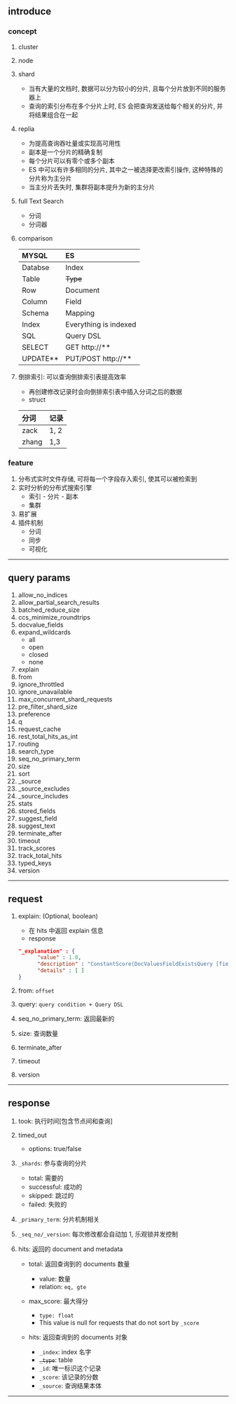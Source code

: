 ## introduce

### concept

1. cluster
2. node
3. shard

   - 当有大量的文档时, 数据可以分为较小的分片, 且每个分片放到不同的服务器上
   - 查询的索引分布在多个分片上时, ES 会把查询发送给每个相关的分片, 并将结果组合在一起

4. replia

   - 为提高查询吞吐量或实现高可用性
   - 副本是一个分片的精确复制
   - 每个分片可以有零个或多个副本
   - ES 中可以有许多相同的分片, 其中之一被选择更改索引操作, 这种特殊的分片称为主分片
   - 当主分片丢失时, 集群将副本提升为新的主分片

5. full Text Search

   - 分词
   - 分词器

6. comparison

   | MYSQL      | ES                    |
   | :--------- | :-------------------- |
   | Databse    | Index                 |
   | Table      | ~~Type~~              |
   | Row        | Document              |
   | Column     | Field                 |
   | Schema     | Mapping               |
   | Index      | Everything is indexed |
   | SQL        | Query DSL             |
   | SELECT     | GET http://\*\*       |
   | UPDATE\*\* | PUT/POST http://\*\*  |

7. 倒排索引: 可以查询倒排索引表提高效率

   - 再创建修改记录时会向倒排索引表中插入分词之后的数据
   - struct

   | 分词  | 记录 |
   | :---- | :--- |
   | zack  | 1, 2 |
   | zhang | 1,3  |

### feature

1. 分布式实时文件存储, 可将每一个字段存入索引, 使其可以被检索到
2. 实时分析的分布式搜索引擎
   - 索引 - 分片 - 副本
   - 集群
3. 易扩展
4. 插件机制
   - 分词
   - 同步
   - 可视化

---

## query params

1. allow_no_indices
2. allow_partial_search_results
3. batched_reduce_size
4. ccs_minimize_roundtrips
5. docvalue_fields
6. expand_wildcards
   - all
   - open
   - closed
   - none
7. explain
8. from
9. ignore_throttled
10. ignore_unavailable
11. max_concurrent_shard_requests
12. pre_filter_shard_size
13. preference
14. q
15. request_cache
16. rest_total_hits_as_int
17. routing
18. search_type
19. seq_no_primary_term
20. size
21. sort
22. \_source
23. \_source_excludes
24. \_source_includes
25. stats
26. stored_fields
27. suggest_field
28. suggest_text
29. terminate_after
30. timeout
31. track_scores
32. track_total_hits
33. typed_keys
34. version

---

## request

1. explain: (Optional, boolean)

   - 在 hits 中返回 explain 信息
   - response

   ```json
   "_explanation" : {
         "value" : 1.0,
         "description" : "ConstantScore(DocValuesFieldExistsQuery [field=_primary_term])",
         "details" : [ ]
   }
   ```

2. from: `offset`

3. query: `query condition + Query DSL`
4. seq_no_primary_term: 返回最新的
5. size: 查询数量
6. terminate_after
7. timeout
8. version

---

## response

1. took: 执行时间[包含节点间和查询]
2. timed_out

   - options: true/false

3. `_shards`: 参与查询的分片

   - total: 需要的
   - successful: 成功的
   - skipped: 跳过的
   - failed: 失败的

4. `_primary_term`: 分片机制相关

5. `_seq_no/_version`: 每次修改都会自动加 1, 乐观锁并发控制

6. hits: 返回的 document and metadata

   - total: 返回查询到的 documents 数量

     - value: 数量
     - relation: `eq, gte`

   - max_score: 最大得分

     - `type: float`
     - This value is null for requests that do not sort by `_score`

   - hits: 返回查询到的 documents 对象
     - `_index`: index 名字
     - ~~`_type`~~: table
     - `_id`: 唯一标识这个记录
     - `_score`: 该记录的分数
     - `_source`: 查询结果本体

---
